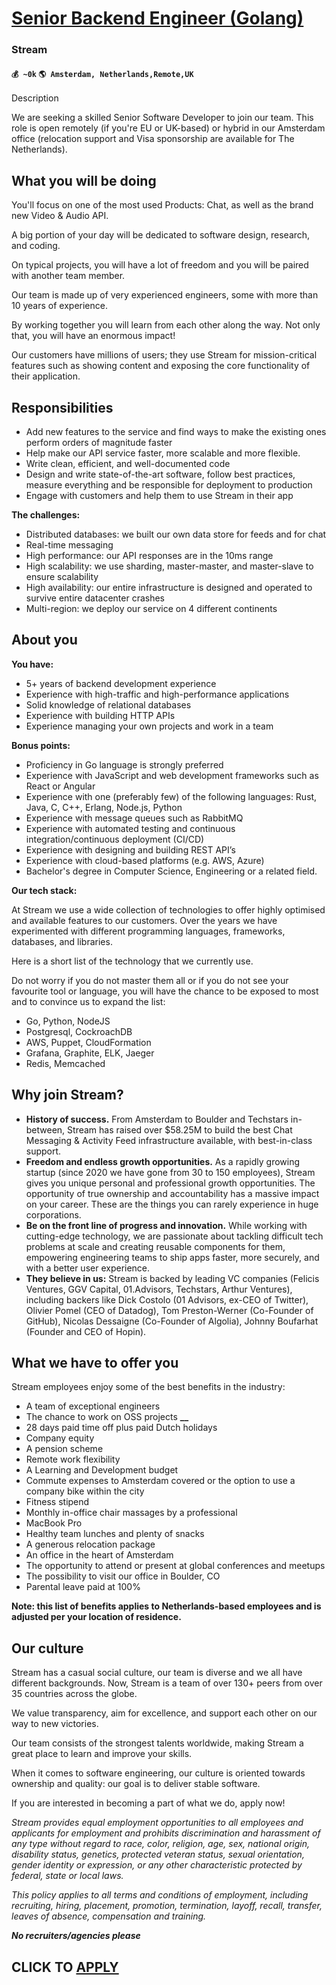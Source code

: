 # [Senior Backend Engineer (Golang)](https://www.remotewlb.com/apply/senior-backend-engineer-golang-74054)  
### Stream  
#### `💰 ~0k` `🌎 Amsterdam, Netherlands,Remote,UK`  

Description

We are seeking a skilled Senior Software Developer to join our team. This role is open remotely (if you're EU or UK-based) or hybrid in our Amsterdam office (relocation support and Visa sponsorship are available for The Netherlands).

## **What you will be doing**

You'll focus on one of the most used Products: Chat, as well as the brand new Video & Audio API.

A big portion of your day will be dedicated to software design, research, and coding.

On typical projects, you will have a lot of freedom and you will be paired with another team member.

Our team is made up of very experienced engineers, some with more than 10 years of experience.

By working together you will learn from each other along the way. Not only that, you will have an enormous impact!

Our customers have millions of users; they use Stream for mission-critical features such as showing content and exposing the core functionality of their application.

## **Responsibilities**

  * Add new features to the service and find ways to make the existing ones perform orders of magnitude faster
  * Help make our API service faster, more scalable and more flexible.
  * Write clean, efficient, and well-documented code
  * Design and write state-of-the-art software, follow best practices, measure everything and be responsible for deployment to production
  * Engage with customers and help them to use Stream in their app

**The challenges:**

  * Distributed databases: we built our own data store for feeds and for chat
  * Real-time messaging
  * High performance: our API responses are in the 10ms range
  * High scalability: we use sharding, master-master, and master-slave to ensure scalability
  * High availability: our entire infrastructure is designed and operated to survive entire datacenter crashes
  * Multi-region: we deploy our service on 4 different continents

## **About you**

**You have:**

  * 5+ years of backend development experience
  * Experience with high-traffic and high-performance applications
  * Solid knowledge of relational databases
  * Experience with building HTTP APIs
  * Experience managing your own projects and work in a team

**Bonus points:**

  * Proficiency in Go language is strongly preferred
  * Experience with JavaScript and web development frameworks such as React or Angular
  * Experience with one (preferably few) of the following languages: Rust, Java, C, C++, Erlang, Node.js, Python
  * Experience with message queues such as RabbitMQ
  * Experience with automated testing and continuous integration/continuous deployment (CI/CD)
  * Experience with designing and building REST API’s
  * Experience with cloud-based platforms (e.g. AWS, Azure)
  * Bachelor's degree in Computer Science, Engineering or a related field.  
  

**Our tech stack:**

At Stream we use a wide collection of technologies to offer highly optimised and available features to our customers. Over the years we have experimented with different programming languages, frameworks, databases, and libraries.

Here is a short list of the technology that we currently use.

Do not worry if you do not master them all or if you do not see your favourite tool or language, you will have the chance to be exposed to most and to convince us to expand the list:

  * Go, Python, NodeJS 
  * Postgresql, CockroachDB 
  * AWS, Puppet, CloudFormation 
  * Grafana, Graphite, ELK, Jaeger 
  * Redis, Memcached

## **Why join Stream?**

  * **History of success.** From Amsterdam to Boulder and Techstars in-between, Stream has raised over $58.25M to build the best Chat Messaging & Activity Feed infrastructure available, with best-in-class support.
  * **Freedom and endless growth opportunities.** As a rapidly growing startup (since 2020 we have gone from 30 to 150 employees), Stream gives you unique personal and professional growth opportunities. The opportunity of true ownership and accountability has a massive impact on your career. These are the things you can rarely experience in huge corporations.
  * **Be on the front line of progress and innovation.** While working with cutting-edge technology, we are passionate about tackling difficult tech problems at scale and creating reusable components for them, empowering engineering teams to ship apps faster, more securely, and with a better user experience.
  * **They believe in us:** Stream is backed by leading VC companies (Felicis Ventures, GGV Capital, 01.Advisors, Techstars, Arthur Ventures), including backers like Dick Costolo (01 Advisors, ex-CEO of Twitter), Olivier Pomel (CEO of Datadog), Tom Preston-Werner (Co-Founder of GitHub), Nicolas Dessaigne (Co-Founder of Algolia), Johnny Boufarhat (Founder and CEO of Hopin).

## **What we have to offer you**

Stream employees enjoy some of the best benefits in the industry:

  * A team of exceptional engineers 
  * The chance to work on OSS projects **__**
  * 28 days paid time off plus paid Dutch holidays
  * Company equity
  * A pension scheme
  * Remote work flexibility
  * A Learning and Development budget
  * Commute expenses to Amsterdam covered or the option to use a company bike within the city
  * Fitness stipend 
  * Monthly in-office chair massages by a professional
  * MacBook Pro 
  * Healthy team lunches and plenty of snacks
  * A generous relocation package
  * An office in the heart of Amsterdam
  * The opportunity to attend or present at global conferences and meetups
  * The possibility to visit our office in Boulder, CO
  * Parental leave paid at 100%

**Note: this list of benefits applies to Netherlands-based employees and is adjusted per your location of residence.**

## **Our culture**

Stream has a casual social culture, our team is diverse and we all have different backgrounds. Now, Stream is a team of over 130+ peers from over 35 countries across the globe.

We value transparency, aim for excellence, and support each other on our way to new victories.

Our team consists of the strongest talents worldwide, making Stream a great place to learn and improve your skills.

When it comes to software engineering, our culture is oriented towards ownership and quality: our goal is to deliver stable software.

If you are interested in becoming a part of what we do, apply now!

_Stream provides equal employment opportunities to all employees and applicants for employment and prohibits discrimination and harassment of any type without regard to race, color, religion, age, sex, national origin, disability status, genetics, protected veteran status, sexual orientation, gender identity or expression, or any other characteristic protected by federal, state or local laws._

_This policy applies to all terms and conditions of employment, including recruiting, hiring, placement, promotion, termination, layoff, recall, transfer, leaves of absence, compensation and training._

**_No recruiters/agencies please_**

  
## CLICK TO [APPLY](https://www.remotewlb.com/apply/senior-backend-engineer-golang-74054)

